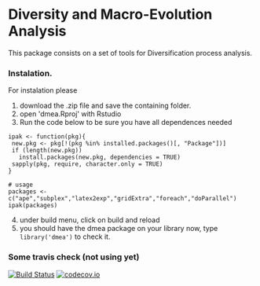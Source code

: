 # Diversity and Macro-Evolution Analysis

This package consists on a set of tools for Diversification process analysis. 

### Instalation. 

For instalation please 

 1. download the .zip file and save the containing folder. 
 2. open 'dmea.Rproj' with Rstudio
 3. Run the code below to be sure you have all dependences needed 
 
 ```{r}
 ipak <- function(pkg){
  new.pkg <- pkg[!(pkg %in% installed.packages()[, "Package"])]
  if (length(new.pkg))
    install.packages(new.pkg, dependencies = TRUE)
  sapply(pkg, require, character.only = TRUE)
}

# usage
packages <- c("ape","subplex","latex2exp","gridExtra","foreach","doParallel")
ipak(packages)
```
 4. under build menu, click on build and reload
 5. you should have the dmea package on your library now, type ```library('dmea')``` to check it.
 
 
 
 
### Some travis check (not using yet)
 
  [![Build Status](https://travis-ci.org/richelbilderbeek/dmea.svg?branch=master)](https://travis-ci.org/richelbilderbeek/dmea)
 [![codecov.io](https://codecov.io/github/richelbilderbeek/dmea/coverage.svg?branch=master)](https://codecov.io/github/richelbilderbeek/dmea?branch=master)
